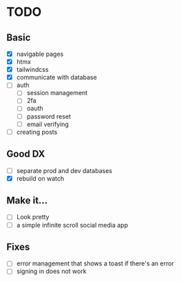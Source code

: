 # TODO
## Basic
- [x] navigable pages
- [x] htmx
- [x] tailwindcss
- [x] communicate with database
- [ ] auth
    - [ ] session management
    - [ ] 2fa
    - [ ] oauth
    - [ ] password reset
    - [ ] email verifying
- [ ] creating posts

## Good DX
- [ ] separate prod and dev databases
- [x] rebuild on watch

## Make it...
- [ ] Look pretty
- [ ] a simple infinite scroll social media app 

## Fixes
- [ ] error management that shows a toast if there's an error
- [ ] signing in does not work
